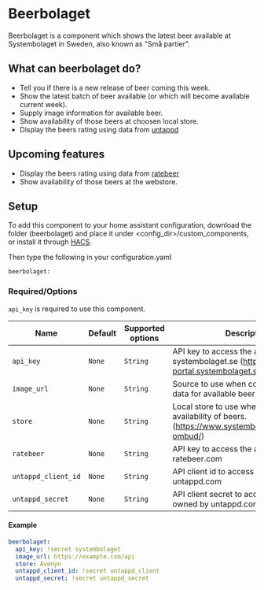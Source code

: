 # Beerbolaget
Beerbolaget is a component which shows the latest beer available at Systembolaget in Sweden, also known as "Små partier".

## What can beerbolaget do?
* Tell you if there is a new release of beer coming this week.
* Show the latest batch of beer available (or which will become available current week).
* Supply image information for available beer.
* Show availability of those beers at choosen local store.
* Display the beers rating using data from [untappd](http://untappd.com/)

## Upcoming features
* Display the beers rating using data from [ratebeer](https://www.ratebeer.com/)
* Show availability of those beers at the webstore.

## Setup
To add this component to your home assistant configuration, download the folder (beerbolaget) and place it under <config_dir>/custom_components, or install it through [HACS](https://github.com/custom-components/hacs).

Then type the following in your configuration.yaml

`beerbolaget:`

### Required/Options
`api_key` is required to use this component.

|Name            |Default       |Supported options                                 |Description                                                                                                                                                                                                                                                                                                                                    |
| --------------     | ------------ | ------------------------------------------------ | --------------------------------------------------------------------------------------------------------------------------------------------------------------------------------------------------------------------------------------------------------------------------------------------------------------------------------------------- |
|`api_key`           |`None`        |`String`                                          |API key to access the api owned by systembolaget.se (https://api-portal.systembolaget.se/)
|`image_url`         |`None`        |`String`                                          |Source to use when collecting image data for available beer.
|`store`             |`None`        |`String`                                          |Local store to use when checking availability of beers. (https://www.systembolaget.se/butiker-ombud/)
|`ratebeer`          |`None`        |`String`                                          |API key to access the api owned by ratebeer.com
|`untappd_client_id` |`None`        |`String`                                          |API client id to access the api owned by untappd.com
|`untappd_secret`    |`None`        |`String`                                          |API client secret to access the api owned by untappd.com
#### Example
  ```yaml
  beerbolaget:
    api_key: !secret systembolaget
    image_url: https://example.com/api
    store: Avenyn
    untappd_client_id: !secret untappd_client
    untappd_secret: !secret untappd_secret
  ```
